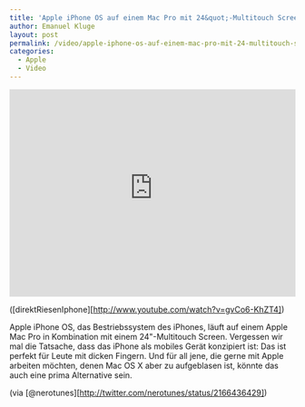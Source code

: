 ```yaml
---
title: 'Apple iPhone OS auf einem Mac Pro mit 24&quot;-Multitouch Screen'
author: Emanuel Kluge
layout: post
permalink: /video/apple-iphone-os-auf-einem-mac-pro-mit-24-multitouch-screen/
categories:
  - Apple
  - Video
---
```


<div style="position: relative; max-width: 640px; padding-top: 72.727273%; margin: 1em 0; overflow: hidden">
  <iframe width="640" height="480" src="https://www.youtube-nocookie.com/embed/gvCo6-KhZT4?rel=0" frameborder="0" allowfullscreen style="position: absolute; top: 0; right: 0; bottom: 0; left: 0; width: 100%; height: 100%"></iframe>
</div>

([direktRiesenIphone][http://www.youtube.com/watch?v=gvCo6-KhZT4])

Apple iPhone OS, das Bestriebssystem des iPhones, läuft auf einem Apple Mac Pro in Kombination mit einem 24"-Multitouch Screen. Vergessen wir mal die Tatsache, dass das iPhone als mobiles Gerät konzipiert ist: Das ist perfekt für Leute mit dicken Fingern. Und für all jene, die gerne mit Apple arbeiten möchten, denen Mac OS X aber zu aufgeblasen ist, könnte das auch eine prima Alternative sein.

(via [@nerotunes][http://twitter.com/nerotunes/status/2166436429])
